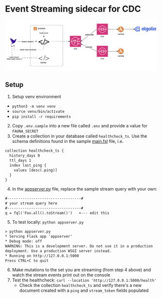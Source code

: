 # Event Streaming sidecar for CDC

![diagram](./images/EventStreamingSidecarCDC.png)


## Setup
1. Setup venv environment
  * `python3 -m venv venv`
  * `source venv/bin/activate`
  * `pip install -r requirements`
2. Copy `.env.sample` into a new file called `.env` and provide a value for `FAUNA_SECRET`
3. Create a collection in your database called `healthcheck_ts`. Use the schema definitions found in the sample [main.fsl](./main.fsl) file, i.e.
  ```
  collection healthcheck_ts {
    history_days 0
    ttl_days 1
    index last_ping {
      values [desc(.ping)]
    }
  }
  ```
4. In the [appserver.py](./appserver.py) file, replace the sample stream query with your own:
  ```
  #----------------------------------#
  # your stream query here
  #----------------------------------#
  q = fql('Foo.all().toStream()')   <--- edit this
  ```
5. To test locally: `python appserver.py`
  ```
  > python appserver.py                                                    
  * Serving Flask app 'appserver'
  * Debug mode: off
  WARNING: This is a development server. Do not use it in a production deployment. Use a production WSGI server instead.
  * Running on http://127.0.0.1:5000
  Press CTRL+C to quit  
  ```
6. Make mutations to the set you are streaming (from step 4 above) and watch the stream events print out on the console
7. Test the healthcheck: `curl --location 'http://127.0.0.1:5000/health'`
   * Check the collection `healthcheck_ts` and verify there's a new document created with a `ping` and `stream_token` fields populated